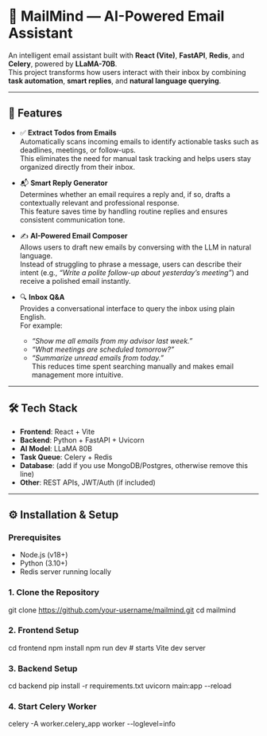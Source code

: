 # 📧 MailMind — AI-Powered Email Assistant  

An intelligent email assistant built with **React (Vite)**, **FastAPI**, **Redis**, and **Celery**, powered by **LLaMA-70B**.  
This project transforms how users interact with their inbox by combining **task automation**, **smart replies**, and **natural language querying**.  

---

## 🚀 Features  

- ✅ **Extract Todos from Emails**  
  Automatically scans incoming emails to identify actionable tasks such as deadlines, meetings, or follow-ups.  
  This eliminates the need for manual task tracking and helps users stay organized directly from their inbox.  

- 📬 **Smart Reply Generator**  
  Determines whether an email requires a reply and, if so, drafts a contextually relevant and professional response.  
  This feature saves time by handling routine replies and ensures consistent communication tone.  

- ✍️ **AI-Powered Email Composer**  
  Allows users to draft new emails by conversing with the LLM in natural language.  
  Instead of struggling to phrase a message, users can describe their intent (e.g., *“Write a polite follow-up about yesterday’s meeting”*) and receive a polished email instantly.  

- 🔍 **Inbox Q&A**  
  Provides a conversational interface to query the inbox using plain English.  
  For example:  
  - *“Show me all emails from my advisor last week.”*  
  - *“What meetings are scheduled tomorrow?”*  
  - *“Summarize unread emails from today.”*  
  This reduces time spent searching manually and makes email management more intuitive. 

---

## 🛠️ Tech Stack  

- **Frontend**: React + Vite  
- **Backend**: Python + FastAPI + Uvicorn  
- **AI Model**: LLaMA 80B  
- **Task Queue**: Celery + Redis  
- **Database**: (add if you use MongoDB/Postgres, otherwise remove this line)  
- **Other**: REST APIs, JWT/Auth (if included)  

---

## ⚙️ Installation & Setup  

### Prerequisites  
- Node.js (v18+)  
- Python (3.10+)  
- Redis server running locally  

### 1. Clone the Repository  
git clone https://github.com/your-username/mailmind.git
cd mailmind

### 2. Frontend Setup 
cd frontend
npm install
npm run dev # starts Vite dev server

### 3. Backend Setup  
cd backend
pip install -r requirements.txt
uvicorn main:app --reload

### 4. Start Celery Worker
celery -A worker.celery_app worker --loglevel=info